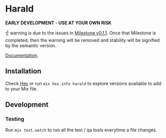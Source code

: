 # Harald

**EARLY DEVELOPMENT - USE AT YOUR OWN RISK**

:point_up: warning is due to the issues in [Milestone
v0.1.1](https://github.com/verypossible/harald/milestone/5). Once that
Milestone is completed, then the warning will be removed and stability will be
signified by the semantic version.

[Documentation](https://hexdocs.pm/harald).

## Installation

Check [Hex](https://hex.pm/packages/harald) or run `mix hex.info harald` to explore versions available to add to your Mix file.

## Development

### Testing

Run `mix test.watch` to run all the test / qa tools everytime a file changes.
